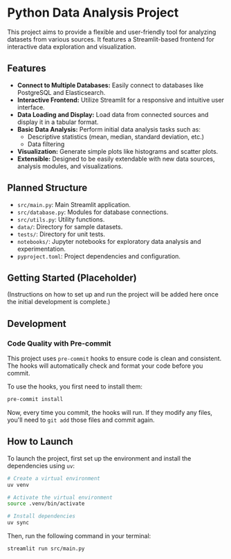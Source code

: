# Python Data Analysis Project

This project aims to provide a flexible and user-friendly tool for analyzing datasets from various sources. It features a Streamlit-based frontend for interactive data exploration and visualization.

## Features

*   **Connect to Multiple Databases:** Easily connect to databases like PostgreSQL and Elasticsearch.
*   **Interactive Frontend:** Utilize Streamlit for a responsive and intuitive user interface.
*   **Data Loading and Display:** Load data from connected sources and display it in a tabular format.
*   **Basic Data Analysis:** Perform initial data analysis tasks such as:
    *   Descriptive statistics (mean, median, standard deviation, etc.)
    *   Data filtering
*   **Visualization:** Generate simple plots like histograms and scatter plots.
*   **Extensible:** Designed to be easily extendable with new data sources, analysis modules, and visualizations.

## Planned Structure

*   `src/main.py`: Main Streamlit application.
*   `src/database.py`: Modules for database connections.
*   `src/utils.py`: Utility functions.
*   `data/`: Directory for sample datasets.
*   `tests/`: Directory for unit tests.
*   `notebooks/`: Jupyter notebooks for exploratory data analysis and experimentation.
*   `pyproject.toml`: Project dependencies and configuration.

## Getting Started (Placeholder)

(Instructions on how to set up and run the project will be added here once the initial development is complete.)

## Development

### Code Quality with Pre-commit

This project uses `pre-commit` hooks to ensure code is clean and consistent. The hooks will automatically check and format your code before you commit.

To use the hooks, you first need to install them:

```bash
pre-commit install
```

Now, every time you commit, the hooks will run. If they modify any files, you'll need to `git add` those files and commit again.

## How to Launch

To launch the project, first set up the environment and install the dependencies using `uv`:

```bash
# Create a virtual environment
uv venv

# Activate the virtual environment
source .venv/bin/activate

# Install dependencies
uv sync
```

Then, run the following command in your terminal:

```bash
streamlit run src/main.py
```

